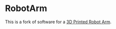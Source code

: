# RobotArm
This is a fork of software for a [3D Printed Robot Arm](http://www.thingiverse.com/thing:1718984).

